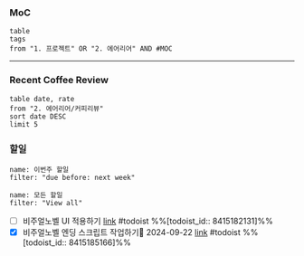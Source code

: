 

### MoC
```dataview
table
tags
from "1. 프로젝트" OR "2. 에어리어" AND #MOC
```
- - -

### Recent Coffee Review
```dataview
table date, rate
from "2. 에어리어/커피리뷰"
sort date DESC
limit 5
```
### 할일
```todoist
name: 이번주 할일
filter: "due before: next week"
```
```todoist
name: 모든 할일
filter: "View all"
```
- [ ] 비주얼노벨 UI 적용하기 [link](https://todoist.com/app/task/8415182131) #todoist %%[todoist_id:: 8415182131]%%
- [x] 비주얼노벨 엔딩 스크립트 작업하기📅 2024-09-22 [link](https://todoist.com/app/task/8415185166) #todoist %%[todoist_id:: 8415185166]%% 